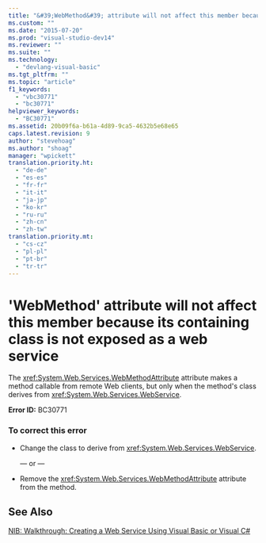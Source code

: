 ```yaml
---
title: "&#39;WebMethod&#39; attribute will not affect this member because its containing class is not exposed as a web service | Microsoft Docs"
ms.custom: ""
ms.date: "2015-07-20"
ms.prod: "visual-studio-dev14"
ms.reviewer: ""
ms.suite: ""
ms.technology: 
  - "devlang-visual-basic"
ms.tgt_pltfrm: ""
ms.topic: "article"
f1_keywords: 
  - "vbc30771"
  - "bc30771"
helpviewer_keywords: 
  - "BC30771"
ms.assetid: 20b09f6a-b61a-4d89-9ca5-4632b5e68e65
caps.latest.revision: 9
author: "stevehoag"
ms.author: "shoag"
manager: "wpickett"
translation.priority.ht: 
  - "de-de"
  - "es-es"
  - "fr-fr"
  - "it-it"
  - "ja-jp"
  - "ko-kr"
  - "ru-ru"
  - "zh-cn"
  - "zh-tw"
translation.priority.mt: 
  - "cs-cz"
  - "pl-pl"
  - "pt-br"
  - "tr-tr"
---
```

# &#39;WebMethod&#39; attribute will not affect this member because its containing class is not exposed as a web service
The <xref:System.Web.Services.WebMethodAttribute> attribute makes a method callable from remote Web clients, but only when the method's class derives from <xref:System.Web.Services.WebService>.  
  
 **Error ID:** BC30771  
  
### To correct this error  
  
-   Change the class to derive from <xref:System.Web.Services.WebService>.  
  
     — or —  
  
-   Remove the <xref:System.Web.Services.WebMethodAttribute> attribute from the method.  
  
## See Also  
 [NIB: Walkthrough: Creating a Web Service Using Visual Basic or Visual C#](http://msdn.microsoft.com/en-us/295f4c3f-9540-4bd1-b1cc-3e9cb9675cc7)